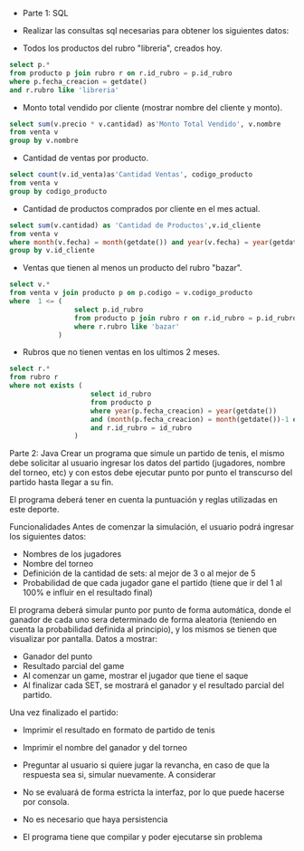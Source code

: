 * Parte 1: SQL

* Realizar las consultas sql necesarias para obtener los siguientes datos:

* Todos los productos del rubro "libreria", creados hoy.
```sql
select p.*
from producto p join rubro r on r.id_rubro = p.id_rubro
where p.fecha_creacion = getdate()
and r.rubro like 'libreria'
```


* Monto total vendido por cliente (mostrar nombre del cliente y monto).
```sql
select sum(v.precio * v.cantidad) as'Monto Total Vendido', v.nombre
from venta v 
group by v.nombre
```

* Cantidad de ventas por producto.
```sql
select count(v.id_venta)as'Cantidad Ventas', codigo_producto
from venta v
group by codigo_producto
```

* Cantidad de productos comprados por cliente en el mes actual.
```sql
select sum(v.cantidad) as 'Cantidad de Productos',v.id_cliente
from venta v
where month(v.fecha) = month(getdate()) and year(v.fecha) = year(getdate())
group by v.id_cliente
```

* Ventas que tienen al menos un producto del rubro "bazar".

```sql
select v.*
from venta v join producto p on p.codigo = v.codigo_producto
where  1 <= (
                select p.id_rubro
                from producto p join rubro r on r.id_rubro = p.id_rubro
                where r.rubro like 'bazar'
            )
```

* Rubros que no tienen ventas en los ultimos 2 meses.
```sql
select r.*
from rubro r
where not exists (
                    select id_rubro
                    from producto p
                    where year(p.fecha_creacion) = year(getdate()) 
                    and (month(p.fecha_creacion) = month(getdate())-1 or month(p.fecha_creacion) = month(getdate()))
                    and r.id_rubro = id_rubro
                )
```




Parte 2: Java
Crear un programa que simule un partido de tenis, el mismo debe solicitar al usuario ingresar los datos del partido (jugadores, nombre del torneo, etc) 
y con estos debe ejecutar punto por punto el transcurso del partido hasta llegar a su fin. 


El programa deberá tener en cuenta la puntuación y reglas utilizadas en este deporte.

Funcionalidades
Antes de comenzar la simulación, el usuario podrá ingresar los siguientes datos:
* Nombres de los jugadores 
* Nombre del torneo
* Definición de la cantidad de sets: al mejor de 3 o al mejor de 5
* Probabilidad de que cada jugador gane el partido (tiene que ir del 1 al 100% e influir en el resultado final)

El programa deberá simular punto por punto de forma automática, donde el ganador de cada uno sera 
determinado de forma aleatoria (teniendo en cuenta la probabilidad definida al principio), y los mismos 
se tienen que visualizar por pantalla. Datos a mostrar:

* Ganador del punto 
* Resultado parcial del game
* Al comenzar un game, mostrar el jugador que tiene el saque
* Al finalizar cada SET, se mostrará el ganador y el resultado parcial del partido.

Una vez finalizado el partido:
* Imprimir el resultado en formato de partido de tenis

* Imprimir el nombre del ganador y del torneo
* Preguntar al usuario si quiere jugar la revancha, en caso de que la respuesta sea si, simular 
nuevamente.
A considerar
* No se evaluará de forma estricta la interfaz, por lo que puede hacerse por consola.
* No es necesario que haya persistencia
* El programa tiene que compilar y poder ejecutarse sin problema